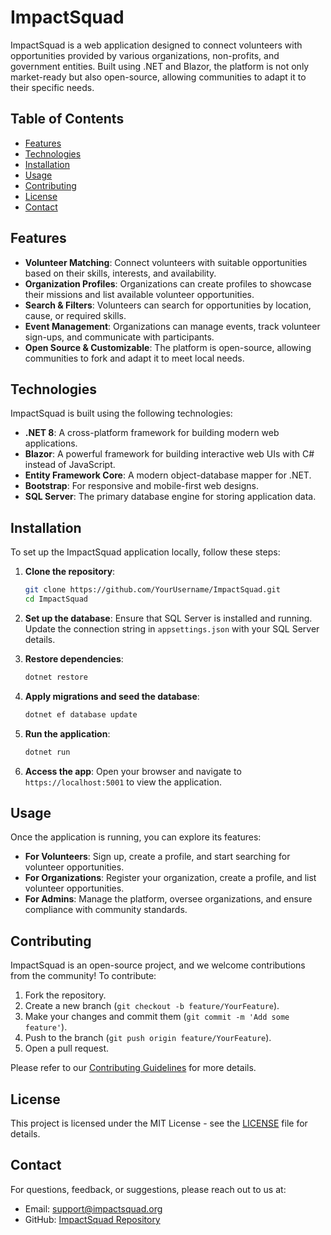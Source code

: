 # ImpactSquad

ImpactSquad is a web application designed to connect volunteers with opportunities provided by various organizations, non-profits, and government entities. Built using .NET and Blazor, the platform is not only market-ready but also open-source, allowing communities to adapt it to their specific needs.

## Table of Contents

- [Features](#features)
- [Technologies](#technologies)
- [Installation](#installation)
- [Usage](#usage)
- [Contributing](#contributing)
- [License](#license)
- [Contact](#contact)

## Features

- **Volunteer Matching**: Connect volunteers with suitable opportunities based on their skills, interests, and availability.
- **Organization Profiles**: Organizations can create profiles to showcase their missions and list available volunteer opportunities.
- **Search & Filters**: Volunteers can search for opportunities by location, cause, or required skills.
- **Event Management**: Organizations can manage events, track volunteer sign-ups, and communicate with participants.
- **Open Source & Customizable**: The platform is open-source, allowing communities to fork and adapt it to meet local needs.

## Technologies

ImpactSquad is built using the following technologies:

- **.NET 8**: A cross-platform framework for building modern web applications.
- **Blazor**: A powerful framework for building interactive web UIs with C# instead of JavaScript.
- **Entity Framework Core**: A modern object-database mapper for .NET.
- **Bootstrap**: For responsive and mobile-first web designs.
- **SQL Server**: The primary database engine for storing application data.

## Installation

To set up the ImpactSquad application locally, follow these steps:

1. **Clone the repository**:
    ```bash
    git clone https://github.com/YourUsername/ImpactSquad.git
    cd ImpactSquad
    ```

2. **Set up the database**:
    Ensure that SQL Server is installed and running. Update the connection string in `appsettings.json` with your SQL Server details.

3. **Restore dependencies**:
    ```bash
    dotnet restore
    ```

4. **Apply migrations and seed the database**:
    ```bash
    dotnet ef database update
    ```

5. **Run the application**:
    ```bash
    dotnet run
    ```

6. **Access the app**:
    Open your browser and navigate to `https://localhost:5001` to view the application.

## Usage

Once the application is running, you can explore its features:

- **For Volunteers**: Sign up, create a profile, and start searching for volunteer opportunities.
- **For Organizations**: Register your organization, create a profile, and list volunteer opportunities.
- **For Admins**: Manage the platform, oversee organizations, and ensure compliance with community standards.

## Contributing

ImpactSquad is an open-source project, and we welcome contributions from the community! To contribute:

1. Fork the repository.
2. Create a new branch (`git checkout -b feature/YourFeature`).
3. Make your changes and commit them (`git commit -m 'Add some feature'`).
4. Push to the branch (`git push origin feature/YourFeature`).
5. Open a pull request.

Please refer to our [Contributing Guidelines](CONTRIBUTING.md) for more details.

## License

This project is licensed under the MIT License - see the [LICENSE](LICENSE) file for details.

## Contact

For questions, feedback, or suggestions, please reach out to us at:

- Email: support@impactsquad.org
- GitHub: [ImpactSquad Repository](https://github.com/YourUsername/ImpactSquad)


